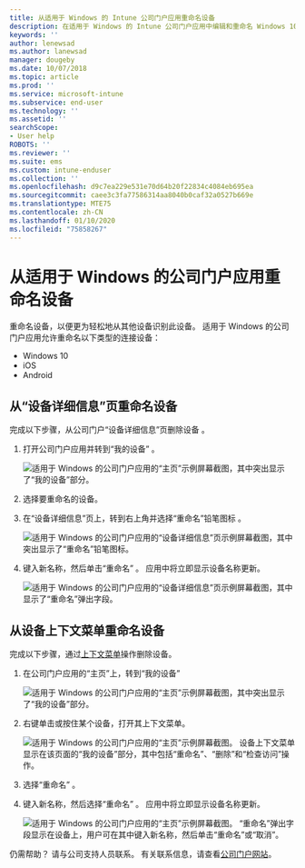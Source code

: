 ```yaml
---
title: 从适用于 Windows 的 Intune 公司门户应用重命名设备
description: 在适用于 Windows 的 Intune 公司门户应用中编辑和重命名 Windows 10、Android、iOS 或 Microsoft HoloLens 设备
keywords: ''
author: lenewsad
ms.author: lanewsad
manager: dougeby
ms.date: 10/07/2018
ms.topic: article
ms.prod: ''
ms.service: microsoft-intune
ms.subservice: end-user
ms.technology: ''
ms.assetid: ''
searchScope:
- User help
ROBOTS: ''
ms.reviewer: ''
ms.suite: ems
ms.custom: intune-enduser
ms.collection: ''
ms.openlocfilehash: d9c7ea229e531e70d64b20f22834c4084eb695ea
ms.sourcegitcommit: caee3c3fa77586314aa8040b0caf32a0527b669e
ms.translationtype: MTE75
ms.contentlocale: zh-CN
ms.lasthandoff: 01/10/2020
ms.locfileid: "75858267"
---
```

# <a name="rename-device-from-the-company-portal-app-for-windows"></a>从适用于 Windows 的公司门户应用重命名设备
重命名设备，以便更为轻松地从其他设备识别此设备。 适用于 Windows 的公司门户应用允许重命名以下类型的连接设备：  
* Windows 10
* iOS
* Android  

## <a name="rename-device-from-device-details-page"></a>从“设备详细信息”页重命名设备   
完成以下步骤，从公司门户“设备详细信息”页删除设备  。 

1. 打开公司门户应用并转到“我的设备”  。  

    ![适用于 Windows 的公司门户应用的“主页”示例屏幕截图，其中突出显示了“我的设备”部分。](./media/1809_CheckAccess_Context_Select_Device.png)  
2. 选择要重命名的设备。
3. 在“设备详细信息”页上，转到右上角并选择“重命名”铅笔图标   。  

     ![适用于 Windows 的公司门户应用的“设备详细信息”页示例屏幕截图，其中突出显示了“重命名”铅笔图标。](./media/1809_Rename_CPapp_Windows_icon.png) 
4. 键入新名称，然后单击“重命名”  。 应用中将立即显示设备名称更新。  

     ![适用于 Windows 的公司门户应用的“设备详细信息”页示例屏幕截图，其中显示了“重命名”弹出字段。](./media/1808_RenameApp_Popup.png)  

## <a name="rename-device-from-device-context-menu"></a>从设备上下文菜单重命名设备  
完成以下步骤，通过[上下文菜单](https://docs.microsoft.com//windows/uwp/design/controls-and-patterns/menus)操作删除设备。  

1. 在公司门户应用的“主页”上，转到“我的设备”  

    ![适用于 Windows 的公司门户应用的“主页”示例屏幕截图，其中突出显示了“我的设备”部分。](./media/1809_CheckAccess_Context_Select_Device.png)  
2. 右键单击或按住某个设备，打开其上下文菜单。  

    ![适用于 Windows 的公司门户应用的“主页”示例屏幕截图。 设备上下文菜单显示在该页面的“我的设备”部分，其中包括“重命名”、“删除”和“检查访问”操作。](./media/1809_DeviceContextMenu_Windows_CP.png)    
3. 选择“重命名”  。  
4. 键入新名称，然后选择“重命名”  。 应用中将立即显示设备名称更新。  

     ![适用于 Windows 的公司门户应用的“主页”示例屏幕截图。 “重命名”弹出字段显示在设备上，用户可在其中键入新名称，然后单击“重命名”或“取消”。](./media/1808_RenameApp_Popup.png)  

仍需帮助？ 请与公司支持人员联系。 有关联系信息，请查看[公司门户网站](https://go.microsoft.com/fwlink/?linkid=2010980)。

